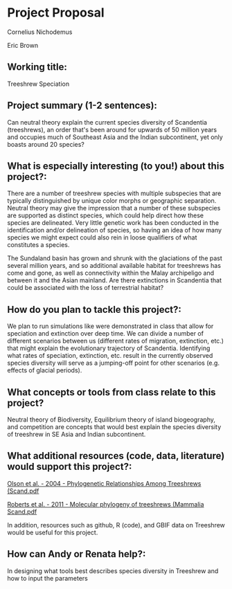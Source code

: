 # Project Proposal

Cornelius Nichodemus

Eric Brown

## Working title: 

Treeshrew Speciation

## Project summary (1-2 sentences): 

Can neutral theory explain the current species diversity of Scandentia (treeshrews), an order that's been around for upwards of 50 million years and occupies much of Southeast Asia and the Indian subcontinent, yet only boasts around 20 species?

## What is especially interesting (to you!) about this project?:

There are a number of treeshrew species with multiple subspecies that are typically distinguished by unique color morphs or geographic separation. Neutral theory may give the impression that a number of these subspecies are supported as distinct species, which could help direct how these species are delineated. Very little genetic work has been conducted in the identification and/or delineation of species, so having an idea of how many species we might expect could also rein in loose qualifiers of what constitutes a species. 

The Sundaland basin has grown and shrunk with the glaciations of the past several million years, and so additional available habitat for treeshrews has come and gone, as well as connectivity within the Malay archipeligo and between it and the Asian mainland. Are there extinctions in Scandentia that could be associated with the loss of terrestrial habitat?

## How do you plan to tackle this project?:

We plan to run simulations like were demonstrated in class that allow for speciation and extinction over deep time. We can divide a number of different scenarios between us (different rates of migration, extinction, etc.) that might explain the evolutionary trajectory of Scandentia. Identifying what rates of speciation, extinction, etc. result in the currently observed species diversity will serve as a jumping-off point for other scenarios (e.g. effects of glacial periods).

## What concepts or tools from class relate to this project?
Neutral theory of Biodiversity, Equilibrium theory of island biogeography, and competition are concepts that would best explain the species diversity of treeshrew in SE Asia and Indian subcontinent.

## What additional resources (code, data, literature) would support this project?:

[Olson et al. - 2004 - Phylogenetic Relationships Among Treeshrews (Scand.pdf](https://github.com/ebrownrma/final-project/files/10094438/Olson.et.al.-.2004.-.Phylogenetic.Relationships.Among.Treeshrews.Scand.pdf)

[Roberts et al. - 2011 - Molecular phylogeny of treeshrews (Mammalia Scand.pdf](https://github.com/ebrownrma/final-project/files/10094434/Roberts.et.al.-.2011.-.Molecular.phylogeny.of.treeshrews.Mammalia.Scand.pdf)

In addition, resources such as github, R (code), and GBIF data on Treeshrew would be useful for this project.

## How can Andy or Renata help?:
In designing what tools best describes species diversity in Treeshrew and how to input the parameters
